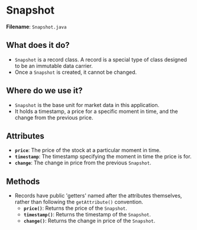 # Snapshot

**Filename**: `Snapshot.java`

## What does it do?

- `Snapshot` is a record class. A record is a special type of class designed to be an immutable data carrier.
- Once a `Snapshot` is created, it cannot be changed.

## Where do we use it?

- `Snapshot` is the base unit for market data in this application.
- It holds a timestamp, a price for a specific moment in time, and the change from the previous price.

## Attributes

- **`price`**: The price of the stock at a particular moment in time.
- **`timestamp`**: The timestamp specifying the moment in time the price is for.
- **`change`**: The change in price from the previous `Snapshot`.

## Methods

- Records have public 'getters' named after the attributes themselves, rather than following the `getAttribute()` convention.
  - **`price()`**: Returns the price of the `Snapshot`.
  - **`timestamp()`**: Returns the timestamp of the `Snapshot`.
  - **`change()`**: Returns the change in price of the `Snapshot`.
